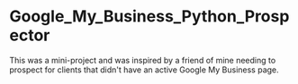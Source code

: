 # Google_My_Business_Python_Prospector
This was a mini-project and was inspired by a friend of mine needing to prospect for clients that didn't have an active Google My Business page.
